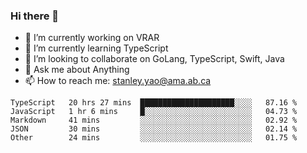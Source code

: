 ### Hi there 👋

- 🔭 I’m currently working on VRAR
- 🌱 I’m currently learning TypeScript
- 👯 I’m looking to collaborate on GoLang, TypeScript, Swift, Java
- 💬 Ask me about Anything
- 📫 How to reach me: stanley.yao@ama.ab.ca


<!--START_SECTION:waka-->
```text
TypeScript   20 hrs 27 mins  █████████████████████░░░░   87.16 % 
JavaScript   1 hr 6 mins     █░░░░░░░░░░░░░░░░░░░░░░░░   04.73 % 
Markdown     41 mins         ░░░░░░░░░░░░░░░░░░░░░░░░░   02.92 % 
JSON         30 mins         ░░░░░░░░░░░░░░░░░░░░░░░░░   02.14 % 
Other        24 mins         ░░░░░░░░░░░░░░░░░░░░░░░░░   01.75 %
```
<!--END_SECTION:waka-->
